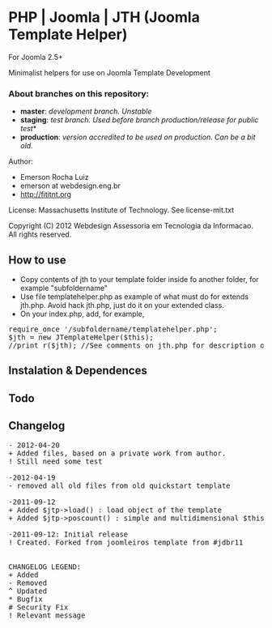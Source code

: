 PHP | Joomla | JTH (Joomla Template Helper)
================================================================================
For Joomla 2.5+

Minimalist helpers for use on Joomla Template Development

### About branches on this repository:

- **master**: *development branch. Unstable*
- **staging**: *test branch. Used before branch production/release for public test**
- **production**: *version accredited to be used on production. Can be a bit old.*

Author:

- Emerson Rocha Luiz	
- emerson at webdesign.eng.br
- http://fititnt.org

License:
	Massachusetts Institute of Technology. See license-mit.txt

Copyright (C) 2012 Webdesign Assessoria em Tecnologia da Informacao. All rights 
reserved.

How to use
--------------------------------------------------------------------------------
- Copy contents of jth to your template folder inside fo another folder, for 
example "subfoldername"
- Use file templatehelper.php as example of what must do for extends jth.php. 
Avoid hack jth.php, just do it on your extended class.
- On your index.php, add, for example,
<pre>
require_once '/subfoldername/templatehelper.php';
$jth = new JTemplateHelper($this);
//print_r($jth); //See comments on jth.php for description of default methods
</pre>


Instalation & Dependences
--------------------------------------------------------------------------------

Todo
--------------------------------------------------------------------------------

Changelog
--------------------------------------------------------------------------------
<pre>
- 2012-04-20
+ Added files, based on a private work from author.
! Still need some test

-2012-04-19
- removed all old files from old quickstart template

-2011-09-12
+ Added $jtp->load() : load object of the template
+ Added $jtp->poscount() : simple and multidimensional $this->countModules()

-2011-09-12: Initial release
! Created. Forked from joomleiros template from #jdbr11


CHANGELOG LEGEND:
+ Added
- Removed
^ Updated
* Bugfix
# Security Fix
! Relevant message
</pre>